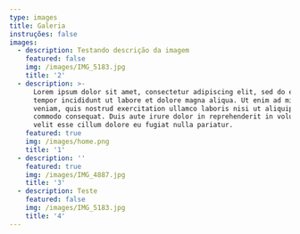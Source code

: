 ```yaml
---
type: images
title: Galeria
instruções: false
images:
  - description: Testando descrição da imagem
    featured: false
    img: /images/IMG_5183.jpg
    title: '2'
  - description: >-
      Lorem ipsum dolor sit amet, consectetur adipiscing elit, sed do eiusmod
      tempor incididunt ut labore et dolore magna aliqua. Ut enim ad minim
      veniam, quis nostrud exercitation ullamco laboris nisi ut aliquip ex ea
      commodo consequat. Duis aute irure dolor in reprehenderit in voluptate
      velit esse cillum dolore eu fugiat nulla pariatur.
    featured: true
    img: /images/home.png
    title: '1'
  - description: ''
    featured: true
    img: /images/IMG_4887.jpg
    title: '3'
  - description: Teste
    featured: false
    img: /images/IMG_5183.jpg
    title: '4'
---
```


